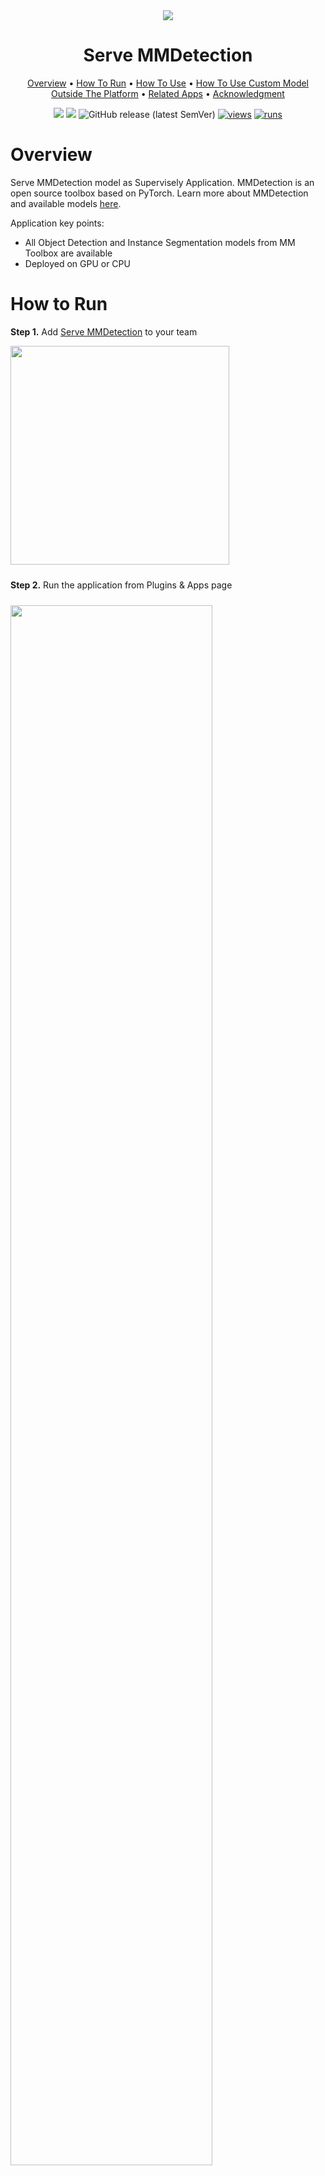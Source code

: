 
<div align="center" markdown>
<img src="https://i.imgur.com/GRGQrAy.png"/>  

# Serve MMDetection

<p align="center">
  <a href="#Overview">Overview</a> •
  <a href="#How-To-Run">How To Run</a> •
  <a href="#How-To-Use">How To Use</a> •
  <a href="#How-To-Use-Custom-Model-Outside-The-Platform">How To Use Custom Model Outside The Platform</a> •
  <a href="#Related-apps">Related Apps</a> •
  <a href="#Acknowledgment">Acknowledgment</a>
</p>

[![](https://img.shields.io/badge/supervisely-ecosystem-brightgreen)](https://ecosystem.supervisely.com/apps/supervisely-ecosystem/mmdetection/serve)
[![](https://img.shields.io/badge/slack-chat-green.svg?logo=slack)](https://supervisely.com/slack)
![GitHub release (latest SemVer)](https://img.shields.io/github/v/release/supervisely-ecosystem/mmdetection)
[![views](https://app.supervisely.com/img/badges/views/supervisely-ecosystem/mmdetection/serve.png)](https://supervisely.com)
[![runs](https://app.supervisely.com/img/badges/runs/supervisely-ecosystem/mmdetection/serve.png)](https://supervisely.com)

</div>


# Overview

Serve MMDetection model as Supervisely Application. MMDetection is an open source toolbox based on PyTorch. Learn more about MMDetection and available models [here](https://github.com/open-mmlab/mmdetection).

Application key points:
- All Object Detection and Instance Segmentation models from MM Toolbox are available
- Deployed on GPU or CPU


# How to Run

**Step 1.** Add [Serve MMDetection](https://ecosystem.supervisely.com/apps/supervisely-ecosystem/mmdetection/serve) to your team

<img data-key="sly-module-link" data-module-slug="supervisely-ecosystem/mmdetection/serve" src="https://i.imgur.com/R5nCKt2.png" width="350px" style='padding-bottom: 10px'/>

**Step 2.** Run the application from Plugins & Apps page

<img src="https://i.imgur.com/2FvYoTy.png" width="80%" style='padding-top: 10px'>  

# How to Use

**Pretrained models**

**Step 1.** Select Deep Learning problem to solve

<img src="https://i.imgur.com/fKoqM3Q.png" width="80%">  

**Step 2.** Select architecture, pretrained model, deploying device and press the **Serve** button

<img src="https://i.imgur.com/PFmbbtp.png" width="80%">  

**Step 3.** Wait for the model to deploy

<img src="https://i.imgur.com/1H2Uwsd.png" width="80%">

**Custom models**

Model and directory structure must be acquired via [Train MMDetection](https://ecosystem.supervisely.com/apps/supervisely-ecosystem/mmdetection/train) app or manually created with the same directory structure

<img src="https://github.com/supervisely-ecosystem/mmdetection/releases/download/v0.0.1/copy-path-min.gif"/>  


# How To Use Custom Model Outside The Platform

You can use your trained models outside Supervisely platform without any dependencies on Supervisely SDK. You just need to download model weights (.pth) and a config file from Team Files, and then you can build and use the model as a normal model in mmdetection. See this [Jupyter Notebook](https://github.com/supervisely-ecosystem/mmdetection/blob/main/inference_outside_supervisely.ipynb) for details.


# Related Apps


- [Train MMDetection](https://ecosystem.supervisely.com/apps/supervisely-ecosystem/mmdetection/train) - app allows to play with different inference options, monitor metrics charts in real time, and save training artifacts to Team Files.  
  <img data-key="sly-module-link" data-module-slug="supervisely-ecosystem/mmdetection/train" src="https://i.imgur.com/92PoYV7.png" height="60px" margin-bottom="20px"/>

- [Apply NN to Images Project](../../../../supervisely-ecosystem/supervisely-ecosystem%252Fnn-image-labeling%252Fproject-dataset) - app allows to play with different inference options and visualize predictions in real time.  Once you choose inference settings you can apply model to all images in your project to visually analyse predictions and perform automatic data pre-labeling.   
    <img data-key="sly-module-link" data-module-slug="supervisely-ecosystem/nn-image-labeling/project-dataset" src="https://i.imgur.com/M2Tp8lE.png" height="70px" margin-bottom="20px"/>  

- [Apply NN to Videos Project](../../../../supervisely-ecosystem/apply-nn-to-videos-project) - app allows to label your videos using served Supervisely models.  
  <img data-key="sly-module-link" data-module-slug="supervisely-ecosystem/apply-nn-to-videos-project" src="https://imgur.com/LDo8K1A.png" height="70px" margin-bottom="20px" />

- [NN Image Labeling](../../../../supervisely-ecosystem/supervisely-ecosystem%252Fnn-image-labeling%252Fannotation-tool) - integrate any deployd NN to Supervisely Image Labeling UI. Configure inference settings and model output classes. Press `Apply` button (or use hotkey) and detections with their confidences will immediately appear on the image.   
    <img data-key="sly-module-link" data-module-slug="supervisely-ecosystem/nn-image-labeling/annotation-tool" src="https://i.imgur.com/hYEucNt.png" height="70px" margin-bottom="20px"/>


# Acknowledgment

This app is based on the great work `MMDetection` ([github](https://github.com/open-mmlab/mmdetection)). ![GitHub Org's stars](https://img.shields.io/github/stars/open-mmlab/mmdetection?style=social)

